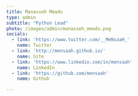```yaml
---
title: Manasseh Mmadu
type: admin
subtitle: "Python Lead"
photo: /images/admin/manasseh_mmadu.png
socials:
  - link: 'https://www.twitter.com/__MeNsaaH_'
    name: Twitter
  - link: 'http://mensaah.github.io/'
    name: Site
  - link: 'https://www.linkedin.com/in/mensaah'
    name: LinkedIn
  - link: 'https://github.com/mensaah'
    name: Github

---
```

